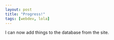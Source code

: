 ```yaml
---
layout: post
title: "Progress!"
tags: [webdev, lola]
---
```


I can now add things to the database from the site.